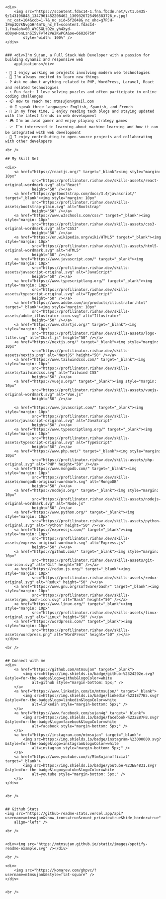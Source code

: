     <div>
        <img src="https://scontent.fdac14-1.fna.fbcdn.net/v/t1.6435-9/143106848_1347961452208462_1309326725496583726_n.jpg?_nc_cat=104&ccb=1-7&_nc_sid=5f2048&_nc_ohc=g7PJH-IPmpIQ7kNvgGHr4mT&_nc_ht=scontent.fdac14-1.fna&oh=00_AYCSGLtO2x_yh4Xyd-eD8yeHonLznSI5vFvT42VW2KwPCA&oe=66826750"
            style="width: 100%" />
    </div>


    ### <div>I'm Sujan, a Full Stack Web Developer with a passion for building dynamic and responsive web
        applications</div>

    - 🔭 I enjoy working on projects involving modern web technologies
    - 🌱 I'm always excited to learn new things
    - ❓ Ask me about anything related to PHP, WordPress, Laravel, React and related technologies
    - ⚡ Fun fact: I love solving puzzles and often participate in online coding challenges
    - 📫 How to reach me: mtmsujon@gmail.com
    - 🌐 I speak three languages: English, Spanish, and French
    - 📖 In my free time, I enjoy reading tech blogs and staying updated with the latest trends in web development
    - 🎮 I'm an avid gamer and enjoy playing strategy games
    - 📈 I’m interested in learning about machine learning and how it can be integrated with web development
    - 🧩 I enjoy contributing to open-source projects and collaborating with other developers

    <br />

    ## My Skill Set

    <div>
        <a href="https://reactjs.org/" target="_blank"><img style="margin: 10px"
                src="https://profilinator.rishav.dev/skills-assets/react-original-wordmark.svg" alt="React"
                height="50" /></a>
        <a href="https://getbootstrap.com/docs/3.4/javascript/" target="_blank"><img style="margin: 10px"
                src="https://profilinator.rishav.dev/skills-assets/bootstrap-plain.svg" alt="Bootstrap"
                height="50" /></a>
        <a href="https://www.w3schools.com/css/" target="_blank"><img style="margin: 10px"
                src="https://profilinator.rishav.dev/skills-assets/css3-original-wordmark.svg" alt="CSS3"
                height="50" /></a>
        <a href="https://en.wikipedia.org/wiki/HTML5" target="_blank"><img style="margin: 10px"
                src="https://profilinator.rishav.dev/skills-assets/html5-original-wordmark.svg" alt="HTML5"
                height="50" /></a>
        <a href="https://www.javascript.com/" target="_blank"><img style="margin: 10px"
                src="https://profilinator.rishav.dev/skills-assets/javascript-original.svg" alt="JavaScript"
                height="50" /></a>
        <a href="https://www.typescriptlang.org/" target="_blank"><img style="margin: 10px"
                src="https://profilinator.rishav.dev/skills-assets/typescript-original.svg" alt="TypeScript"
                height="50" /></a>
        <a href="https://www.adobe.com/in/products/illustrator.html" target="_blank"><img style="margin: 10px"
                src="https://profilinator.rishav.dev/skills-assets/adobe_illustrator-icon.svg" alt="Illustrator"
                height="50" /></a>
        <a href="https://www.chartjs.org/" target="_blank"><img style="margin: 10px"
                src="https://profilinator.rishav.dev/skills-assets/logo-title.svg" alt="Chart.js" height="50" /></a>
        <a href="https://nextjs.org/" target="_blank"><img style="margin: 10px"
                src="https://profilinator.rishav.dev/skills-assets/nextjs.png" alt="NextJS" height="50" /></a>
        <a href="https://www.tailwindcss.com/" target="_blank"><img style="margin: 10px"
                src="https://profilinator.rishav.dev/skills-assets/tailwindcss.svg" alt="Tailwind CSS"
                height="50" /></a>
        <a href="https://vuejs.org/" target="_blank"><img style="margin: 10px"
                src="https://profilinator.rishav.dev/skills-assets/vuejs-original-wordmark.svg" alt="Vue.js"
                height="50" /></a>

        <a href="https://www.javascript.com/" target="_blank"><img style="margin: 10px"
                src="https://profilinator.rishav.dev/skills-assets/javascript-original.svg" alt="JavaScript"
                height="50" /></a>
        <a href="https://www.typescriptlang.org/" target="_blank"><img style="margin: 10px"
                src="https://profilinator.rishav.dev/skills-assets/typescript-original.svg" alt="TypeScript"
                height="50" /></a>
        <a href="https://www.php.net/" target="_blank"><img style="margin: 10px"
                src="https://profilinator.rishav.dev/skills-assets/php-original.svg" alt="PHP" height="50" /></a>
        <a href="https://www.mongodb.com/" target="_blank"><img style="margin: 10px"
                src="https://profilinator.rishav.dev/skills-assets/mongodb-original-wordmark.svg" alt="MongoDB"
                height="50" /></a>
        <a href="https://nodejs.org/" target="_blank"><img style="margin: 10px"
                src="https://profilinator.rishav.dev/skills-assets/nodejs-original-wordmark.svg" alt="Node.js"
                height="50" /></a>
        <a href="https://www.python.org/" target="_blank"><img style="margin: 10px"
                src="https://profilinator.rishav.dev/skills-assets/python-original.svg" alt="Python" height="50" /></a>
        <a href="https://expressjs.com/" target="_blank"><img style="margin: 10px"
                src="https://profilinator.rishav.dev/skills-assets/express-original-wordmark.svg" alt="Express.js"
                height="50" /></a>
        <a href="https://github.com/" target="_blank"><img style="margin: 10px"
                src="https://profilinator.rishav.dev/skills-assets/git-scm-icon.svg" alt="Git" height="50" /></a>
        <a href="https://redux.js.org/" target="_blank"><img style="margin: 10px"
                src="https://profilinator.rishav.dev/skills-assets/redux-original.svg" alt="Redux" height="50" /></a>
        <a href="https://www.gnu.org/software/bash/" target="_blank"><img style="margin: 10px"
                src="https://profilinator.rishav.dev/skills-assets/gnu_bash-icon.svg" alt="Bash" height="50" /></a>
        <a href="https://www.linux.org/" target="_blank"><img style="margin: 10px"
                src="https://profilinator.rishav.dev/skills-assets/linux-original.svg" alt="Linux" height="50" /></a>
        <a href="https://wordpress.com/" target="_blank"><img style="margin: 10px"
                src="https://profilinator.rishav.dev/skills-assets/wordpress.png" alt="WordPress" height="50" /></a>
    </div>

    <br />


    ## Connect with me
    <div>
        <a href="https://github.com/mtmsujan" target="_blank">
            <img src=https://img.shields.io/badge/github-%2324292e.svg?&style=for-the-badge&logo=github&logoColor=white
                alt=github style="margin-bottom: 5px;" />
        </a>
        <a href="https://www.linkedin.com/in/mtmsujon/" target="_blank">
            <img src=https://img.shields.io/badge/linkedin-%231E77B5.svg?&style=for-the-badge&logo=linkedin&logoColor=white
                alt=linkedin style="margin-bottom: 5px;" />
        </a>
        <a href="https://www.facebook.com/sujan4g" target="_blank">
            <img src=https://img.shields.io/badge/facebook-%232E87FB.svg?&style=for-the-badge&logo=facebook&logoColor=white
                alt=facebook style="margin-bottom: 5px;" />
        </a>
        <a href="https://instagram.com/mtmsujan" target="_blank">
            <img src=https://img.shields.io/badge/instagram-%23000000.svg?&style=for-the-badge&logo=instagram&logoColor=white
                alt=instagram style="margin-bottom: 5px;" />
        </a>
        <a href="https://www.youtube.com/c/MtmSujanofficial" target="_blank">
            <img src=https://img.shields.io/badge/youtube-%23EE4831.svg?&style=for-the-badge&logo=youtube&logoColor=white
                alt=youtube style="margin-bottom: 5px;" />
        </a>
    </div>


    <br />


    ## Github Stats
    <img src="https://github-readme-stats.vercel.app/api?username=mtmsujan&show_icons=true&count_private=true&hide_border=true"
        align="left" />

    <br />


    <div><img src="https://mtmsujan.github.io/static/images/spotify-readme-example.svg" /></div>

    <br />

    <div>
        <img src="https://komarev.com/ghpvc/?username=mtmsujan&&style=flat-square" />
    </div>


    <br />
